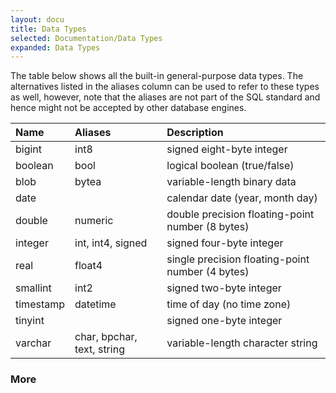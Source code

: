 ```yaml
---
layout: docu
title: Data Types
selected: Documentation/Data Types
expanded: Data Types
---
```

The table below shows all the built-in general-purpose data types. The alternatives listed in the aliases column can be used to refer to these types as well, however, note that the aliases are not part of the SQL standard and hence might not be accepted by other database engines.

| Name | Aliases | Description |
|:---|:---|:---|
| bigint | int8 | signed eight-byte integer |
| boolean | bool | logical boolean (true/false) |
| blob | bytea | variable-length binary data |
| date |   | calendar date (year, month day) |
| double | numeric | double precision floating-point number (8 bytes) |
| integer | int, int4, signed | signed four-byte integer |
| real | float4 | single precision floating-point number (4 bytes)|
| smallint | int2 | signed two-byte integer|
| timestamp | datetime | time of day (no time zone) |
| tinyint |   | signed one-byte integer|
| varchar | char, bpchar, text, string| variable-length character string |

### More
